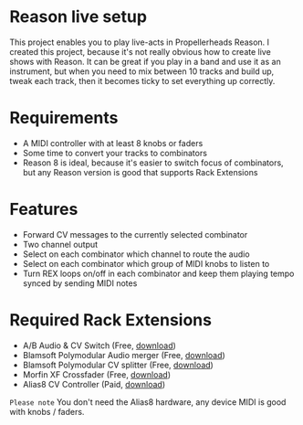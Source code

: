# Reason live setup
This project enables you to play live-acts in Propellerheads Reason. I created this project, because it's not really obvious how to create live shows with Reason. It can be great if you play in a band and use it as an instrument, but when you need to mix between 10 tracks and build up, tweak each track, then it becomes ticky to set everything up correctly.

# Requirements
 * A MIDI controller with at least 8 knobs or faders
 * Some time to convert your tracks to combinators
 * Reason 8 is ideal, because it's easier to switch focus of combinators, but any Reason version is good that supports Rack Extensions

# Features
 * Forward CV messages to the currently selected combinator
 * Two channel output
 * Select on each combinator which channel to route the audio
 * Select on each combinator which group of MIDI knobs to listen to
 * Turn REX loops on/off in each combinator and keep them playing tempo synced by sending MIDI notes

# Required Rack Extensions
 * A/B Audio & CV Switch (Free, [download](https://shop.propellerheads.se/product/ab-audio-cv-switch/))
 * Blamsoft Polymodular Audio merger (Free, [download](https://shop.propellerheads.se/product/polymodular-audio-merger/))
 * Blamsoft Polymodular CV splitter (Free, [download](https://shop.propellerheads.se/product/polymodular-cv-splitter/))
 * Morfin XF Crossfader (Free, [download](https://shop.propellerheads.se/product/morfin-xf-crossfader/))
 * Alias8 CV Controller (Paid, [download](https://shop.propellerheads.se/product/alias8-cv-controller/))

`Please note` You don't need the Alias8 hardware, any device MIDI is good with knobs / faders.
